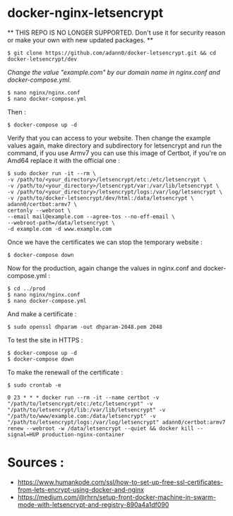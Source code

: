 # docker-nginx-letsencrypt

** THIS REPO IS NO LONGER SUPPORTED. Don't use it for security reason or make your own with new updated packages. **

    $ git clone https://github.com/adann0/docker-letsencrypt.git && cd docker-letsencrypt/dev
    
_Change the value "example.com" by our domain name in nginx.conf and docker-compose.yml._

    $ nano nginx/nginx.conf
    $ nano docker-compose.yml
    
Then :

    $ docker-compose up -d

Verify that you can access to your website. Then change the example values again, make directory and subdirectory for letsencrypt and run the command, if you use Armv7 you can use this image of Certbot, if you're on Amd64 replace it with the official one :

    $ sudo docker run -it --rm \
    -v /path/to/<your_directory>/letsencrypt/etc:/etc/letsencrypt \
    -v /path/to/<your_directory>/letsencrypt/var:/var/lib/letsencrypt \
    -v /path/to/<your_directory>/letsencrypt/logs:/var/log/letsencrypt \
    -v /path/to/docker-letsencrypt/dev/html:/data/letsencrypt \
    adann0/certbot:armv7 \
    certonly --webroot \
    --email mail@example.com --agree-tos --no-eff-email \
    --webroot-path=/data/letsencrypt \
    -d example.com -d www.example.com

Once we have the certificates we can stop the temporary website :

    $ docker-compose down
    
Now for the production, again change the values in nginx.conf and docker-compose.yml :

    $ cd ../prod
    $ nano nginx/nginx.conf
    $ nano docker-compose.yml

    
And make a certificate :

    $ sudo openssl dhparam -out dhparam-2048.pem 2048
    
To test the site in HTTPS :

    $ docker-compose up -d
    $ docker-compose down

To make the renewall of the certificate :

    $ sudo crontab -e
    
    0 23 * * * docker run --rm -it --name certbot -v "/path/to/letsencrypt/etc:/etc/letsencrypt" -v "/path/to/letsencrypt/lib:/var/lib/letsencrypt" -v "/path/to/www/example.com:/data/letsencrypt" -v "/path/to/letsencrypt/logs:/var/log/letsencrypt" adann0/certbot:armv7 renew --webroot -w /data/letsencrypt --quiet && docker kill --signal=HUP production-nginx-container

# Sources :

  - https://www.humankode.com/ssl/how-to-set-up-free-ssl-certificates-from-lets-encrypt-using-docker-and-nginx
  - https://medium.com/@rhrn/setup-front-docker-machine-in-swarm-mode-with-letsencrypt-and-registry-890a4a1df090
